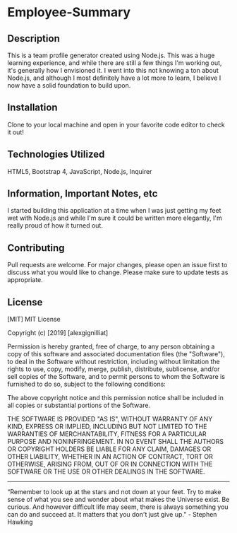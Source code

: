 # Employee-Summary

## Description

This is a team profile generator created using Node.js. This was a huge learning experience, and while there are still a few things I'm working out, it's generally how I envisioned it. I went into this not knowing a ton about Node.js, and although I most definitely have a lot more to learn, I believe I now have a solid foundation to build upon.

## Installation

Clone to your local machine and open in your favorite code editor to check it out!

## Technologies Utilized

HTML5, Bootstrap 4, JavaScript, Node.js, Inquirer

## Information, Important Notes, etc

I started building this application at a time when I was just getting my feet wet with Node.js and while I'm sure it could be written more elegantly, I'm really proud of how it turned out.

## Contributing

Pull requests are welcome. For major changes, please open an issue first to discuss what you would like to change.
Please make sure to update tests as appropriate.

## License

[MIT]
MIT License

Copyright (c) [2019] [alexgignilliat]

Permission is hereby granted, free of charge, to any person obtaining a copy
of this software and associated documentation files (the "Software"), to deal
in the Software without restriction, including without limitation the rights
to use, copy, modify, merge, publish, distribute, sublicense, and/or sell
copies of the Software, and to permit persons to whom the Software is
furnished to do so, subject to the following conditions:

The above copyright notice and this permission notice shall be included in all
copies or substantial portions of the Software.

THE SOFTWARE IS PROVIDED "AS IS", WITHOUT WARRANTY OF ANY KIND, EXPRESS OR
IMPLIED, INCLUDING BUT NOT LIMITED TO THE WARRANTIES OF MERCHANTABILITY,
FITNESS FOR A PARTICULAR PURPOSE AND NONINFRINGEMENT. IN NO EVENT SHALL THE
AUTHORS OR COPYRIGHT HOLDERS BE LIABLE FOR ANY CLAIM, DAMAGES OR OTHER
LIABILITY, WHETHER IN AN ACTION OF CONTRACT, TORT OR OTHERWISE, ARISING FROM,
OUT OF OR IN CONNECTION WITH THE SOFTWARE OR THE USE OR OTHER DEALINGS IN THE
SOFTWARE.

- - - - -

“Remember to look up at the stars and not down at your feet. Try to make sense of what you see and wonder about what makes the Universe exist. Be curious. And however difficult life may seem, there is always something you can do and succeed at. It matters that you don't just give up."  - Stephen Hawking

